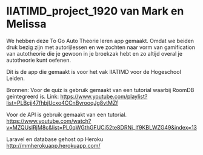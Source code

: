 # IIATIMD_project_1920 van Mark en Melissa


We hebben deze To Go Auto Theorie leren app gemaakt. Omdat we beiden druk bezig zijn met autorijlessen en we zochten naar vorm van gamification van autotheorie die je gewoon in je broekzak hebt en zo altijd overal je autotheorie kunt oefenen.

Dit is de app die  gemaakt is voor het vak IIATIMD voor de Hogeschool Leiden.

Bronnen:
Voor de quiz is gebruik gemaakt van een tutorial waarbij RoomDB geintegreerd is.
Link: https://www.youtube.com/playlist?list=PLBcjj47fhbjUcxo4CCnByrooqJg8vtMZf

Voor de API is gebruik gemaakt van een tutorial.
https://www.youtube.com/watch?v=MZQUsIRjM8c&list=PL0qWGthGFUCi52te8DRNi_If9KBLWZG49&index=13

Laravel en database gehost op Heroku
http://mmherokuapp.herokuapp.com/
